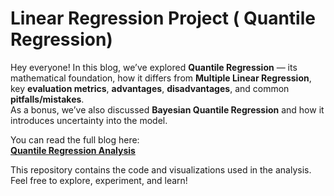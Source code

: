 # Linear Regression Project ( Quantile Regression)


Hey everyone! 
In this blog, we’ve explored **Quantile Regression** — its mathematical foundation, how it differs from **Multiple Linear Regression**, key **evaluation metrics**, **advantages**, **disadvantages**, and common **pitfalls/mistakes**.  
As a bonus, we’ve also discussed **Bayesian Quantile Regression** and how it introduces uncertainty into the model.

You can read the full blog here:  
[**Quantile Regression Analysis**](https://saisri27.github.io/qranalysis/projects/quantile-regression/)

This repository contains the code and visualizations used in the analysis.  
Feel free to explore, experiment, and learn! 
